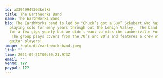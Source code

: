 ```yaml
---
id: a33949949303kelk3
title: The EarthWorks Band
name: The EarthWorks Band
bio: The EarthWorks band is led by "Chuck’s got a Guy” Schubert who has been
  playing solo for many years through out the Lehigh Valley.  The band joins him
  for a few gigs yearly but we didn’t want to miss the Lambertville Porchfest!
   The group plays covers from the 70’s and 80’s and features a crew of five
  guitar players!
image: /uploads/earthworksband.jpeg
link: ""
time: 2021-09-21T00:30:21.973Z
email: ""
venmo: ???
paypal: ???
---
```

